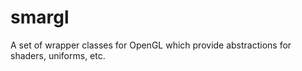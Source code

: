 # smargl
A set of wrapper classes for OpenGL which provide abstractions for shaders, uniforms, etc.
